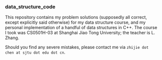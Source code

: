 ### data_structure_code

This repository contains my problem solutions (supposedly all correct, except explicitly said otherwise) for my data structure course, and my personal implementation of a handful of data structures in C++. The course I took was CS0501H-03 at Shanghai Jiao Tong University; the teacher is L. Zhang.

Should you find any severe mistakes, please contact me via ``zhijie dot chen at sjtu dot edu dot cn``.
